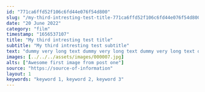 ```yaml
---
id: "771ca6ffd52f106c6fd44e076f54d800"
slug: "/my-third-intresting-test-title-771ca6ffd52f106c6fd44e076f54d800"
date: "20 June 2022"
category: "film"
timestamp: "1656537107"
title: "My third intresting test title"
subtitle: "My third intresting test subtitle"
text: "dummy very long text dummy very long text dummy very long text dummy very long text dummy very long text dummy very long text dummy very long text dummy very long text dummy very long text dummy very long text dummy very long text dummy very long text dummy very long text dummy very long text dummy very long text dummy very long text "
images: [../../../assets/images/000007.jpg]
alts: ["Awesome first image from post one"]
source: "https://source-of-information"
layout: 1
keywords: "keyword 1, keyword 2, keyword 3"
---
```

